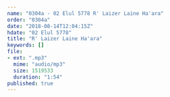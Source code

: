 ```yaml
---
name: "0304a - 02 Elul 5778 R' Laizer Laine Ha'ara"
order: "0304a"
date: "2018-08-14T12:04:15Z"
hdate: "02 Elul 5778"
title: "R' Laizer Laine Ha'ara"
keywords: []
file:
- ext: ".mp3"
  mime: "audio/mp3"
  size: 1519533
  duration: "1:54"
published: true
---
```

